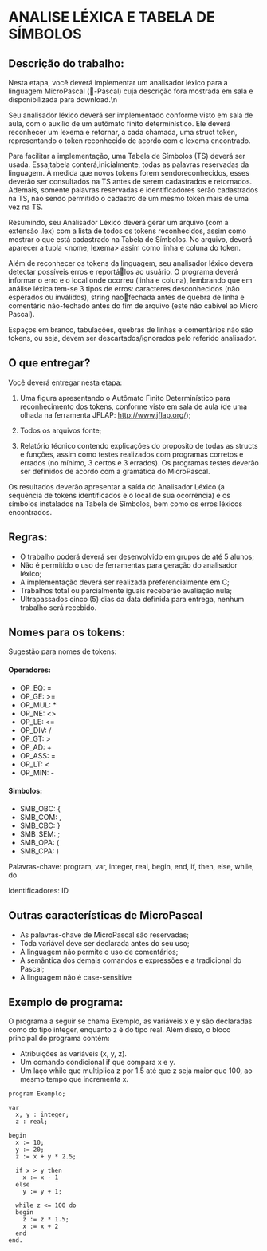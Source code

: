 # **ANALISE LÉXICA E TABELA DE SÍMBOLOS**


## **Descrição do trabalho:** 

Nesta etapa, você deverá implementar um analisador léxico para a linguagem MicroPascal (-Pascal) cuja descrição fora mostrada em sala e disponibilizada para download.\n

Seu analisador léxico deverá ser implementado conforme visto em sala de aula, com o auxílio de um autômato finito determinístico. Ele deverá reconhecer um lexema e retornar, a cada chamada, uma struct token, representando o token reconhecido de acordo com o lexema encontrado.

Para facilitar a implementação, uma Tabela de Símbolos (TS) deverá ser usada. Essa tabela conterá,inicialmente, todas as palavras reservadas da linguagem. À medida que novos tokens forem sendoreconhecidos, esses deverão ser consultados na TS antes de serem cadastrados e retornados. Ademais, somente palavras reservadas e identificadores serão cadastrados na TS, não sendo permitido o cadastro de um mesmo token mais de uma vez na TS.

Resumindo, seu Analisador Léxico deverá gerar um arquivo (com a extensão .lex) com a lista de todos os tokens reconhecidos, assim como mostrar o que está cadastrado na Tabela de Símbolos. No arquivo, deverá aparecer a tupla <nome, lexema> assim como linha e coluna do token.

Além de reconhecer os tokens da linguagem, seu analisador léxico devera detectar possíveis erros e reportálos ao usuário. O programa deverá informar o erro e o local onde ocorreu (linha e coluna), lembrando que em análise léxica tem-se 3 tipos de erros: caracteres desconhecidos (não esperados ou inválidos), string naofechada antes de quebra de linha e comentário não-fechado antes do fim de arquivo (este não cabível ao Micro Pascal).

Espaços em branco, tabulações, quebras de linhas e comentários não são tokens, ou seja, devem ser descartados/ignorados pelo referido analisador.

## **O que entregar?**

Você deverá entregar nesta etapa:
1. Uma figura apresentando o Autômato Finito Determinístico para reconhecimento dos tokens, conforme visto em sala de aula (de uma olhada na ferramenta JFLAP: http://www.jflap.org/);

2. Todos os arquivos fonte;

3. Relatório técnico contendo explicações do proposito de todas as structs e funções, assim como testes realizados com programas corretos e errados (no mínimo, 3 certos e 3 errados). Os programas testes deverão ser definidos de acordo com a gramática do MicroPascal.

Os resultados deverão apresentar a saída do Analisador Léxico (a sequência de tokens identificados e o local de sua ocorrência) e os símbolos instalados na Tabela de Símbolos, bem como os erros léxicos encontrados.

## **Regras:**

- O trabalho poderá deverá ser desenvolvido em grupos de até 5 alunos;
- Não é permitido o uso de ferramentas para geração do analisador léxico;
- A implementação deverá ser realizada preferencialmente em C;
- Trabalhos total ou parcialmente iguais receberão avaliação nula;
- Ultrapassados cinco (5) dias da data definida para entrega, nenhum trabalho será recebido.

## **Nomes para os tokens:**

Sugestão para nomes de tokens:

#### Operadores:
- OP_EQ: =
- OP_GE: >= 
- OP_MUL: *
- OP_NE: <>
- OP_LE: <= 
- OP_DIV: /
- OP_GT: > 
- OP_AD: + 
- OP_ASS: =
- OP_LT: < 
- OP_MIN: -

#### Simbolos:
- SMB_OBC: {
- SMB_COM: ,
- SMB_CBC: }
- SMB_SEM: ;
- SMB_OPA: (
- SMB_CPA: )

Palavras-chave: program, var, integer, real, begin, end, if, then, else, while, do

Identificadores: ID

## **Outras características de MicroPascal**

- As palavras-chave de MicroPascal são reservadas;
- Toda variável deve ser declarada antes do seu uso;
- A linguagem não permite o uso de comentários;
- A semântica dos demais comandos e expressões e a tradicional do Pascal;
- A linguagem não é case-sensitive

## **Exemplo de programa:**

O programa a seguir se chama Exemplo, as variáveis x e y são declaradas como do tipo integer, enquanto z 
é do tipo real. Além disso, o bloco principal do programa contém:
- Atribuições às variáveis (x, y, z).
- Um comando condicional if que compara x e y.
- Um laço while que multiplica z por 1.5 até que z seja maior que 100, ao mesmo tempo que incrementa x.

~~~
program Exemplo;

var
  x, y : integer;
  z : real;

begin
  x := 10;
  y := 20;
  z := x + y * 2.5;

  if x > y then
    x := x - 1
  else
    y := y + 1;

  while z <= 100 do
  begin
    z := z * 1.5;
    x := x + 2
  end
end.
~~~ 
